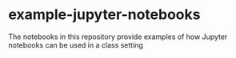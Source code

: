 # example-jupyter-notebooks

The notebooks in this repository provide examples of how Jupyter notebooks can be used in a class setting